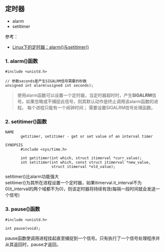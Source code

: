 ## 定时器

- alarm
- setitimer

参考：
- [Linux下的定时器：alarm()与setitimer()](https://www.cnblogs.com/lidabo/p/4652764.html)

### 1. alarm()函数
```
#include <unistd.h>

// 参数seconds是产生SIGALRM信号需要的秒数
unsigned int alarm(usigned int seconds);
```
> 使用alarm函数可以设置一个定时器，当定时器超时时，产生**SIGALRM**信号。如果忽略或不捕捉此信号，则其默认动作是终止调用该alarm函数的进程。
> 每个进程只能有一个闹钟时间；
> 需要设置SIGALRM信号处理函数。

### 2. setitimer()函数
```
NAME
       getitimer, setitimer - get or set value of an interval timer

SYNOPSIS
       #include <sys/time.h>

       int getitimer(int which, struct itimerval *curr_value);
       int setitimer(int which, const struct itimerval *new_value,
                     struct itimerval *old_value);
```
setitimer()比alarm功能强大  
setitimer()为其所在进程设置一个定时器，如果itimerval.it_interval不为0(it_interval的两个域都不为0)，则该定时器将持续有效(每隔一段时间就会发送一个信号)

### 3. pause()函数
```
#include <unistd.h>

int pause(void);
```
pause函数使调用进程挂起直至捕捉到一个信号。只有执行了一个信号处理程序并从其返回时，pause才返回。
